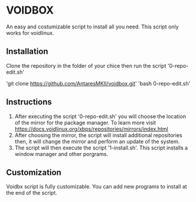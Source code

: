 # VOIDBOX
An easy and costumizable script to install all you need. This script only works for voidlinux.

## Installation
Clone the repository in the folder of your chice then run the script '0-repo-edit.sh'

'git clone https://github.com/AntaresMKII/voidbox.git'
'bash 0-repo-edit.sh'

## Instructions
1. After executing the script '0-repo-edit.sh' you will choose the location of the mirror for the package manager.
To learn more visit https://docs.voidlinux.org/xbps/repositories/mirrors/index.html
2. After choosing the mirror, the script will install additional repositories then, it will change the mirror and perform an update of the system.
3. The script will then execute the script '1-install.sh'. This script installs a window manager and other porgrams.

## Customization
Voidbx script is fully customizable. You can add new programs to install at the end of the script.
